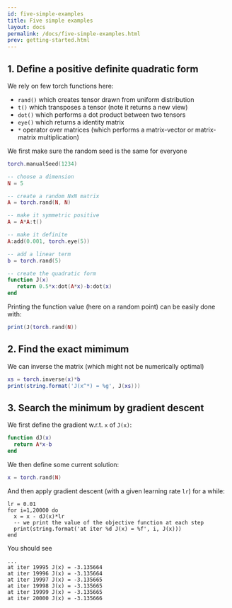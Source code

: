 ```yaml
---
id: five-simple-examples
title: Five simple examples
layout: docs
permalink: /docs/five-simple-examples.html
prev: getting-started.html
---
```

## 1. Define a positive definite quadratic form

We rely on few torch functions here:

- `rand()` which creates tensor drawn from uniform distribution
- `t()` which transposes a tensor (note it returns a new view)
- `dot()` which performs a dot product between two tensors
- `eye()` which returns a identity matrix
- `*` operator over matrices (which performs a matrix-vector or matrix-matrix multiplication)

We first make sure the random seed is the same for everyone

```lua
torch.manualSeed(1234)
```

```lua
-- choose a dimension
N = 5

-- create a random NxN matrix
A = torch.rand(N, N)

-- make it symmetric positive
A = A*A:t()

-- make it definite
A:add(0.001, torch.eye(5))

-- add a linear term
b = torch.rand(5)

-- create the quadratic form
function J(x)
   return 0.5*x:dot(A*x)-b:dot(x)
end
```

Printing the function value (here on a random point) can be easily done with:

```lua
print(J(torch.rand(N))
```

## 2. Find the exact mimimum


We can inverse the matrix (which might not be numerically optimal)

```lua
xs = torch.inverse(x)*b
print(string.format('J(x^*) = %g', J(xs)))
```

## 3. Search the minimum by gradient descent

We first define the gradient w.r.t. `x` of `J(x)`:

```lua
function dJ(x)
  return A*x-b
end
```

We then define some current solution:

```lua
x = torch.rand(N)
```

And then apply gradient descent (with a given learning rate `lr`) for a while:

```
lr = 0.01
for i=1,20000 do
  x = x - dJ(x)*lr
  -- we print the value of the objective function at each step
  print(string.format('at iter %d J(x) = %f', i, J(x)))
end
```

You should see

```
...
at iter 19995 J(x) = -3.135664
at iter 19996 J(x) = -3.135664
at iter 19997 J(x) = -3.135665
at iter 19998 J(x) = -3.135665
at iter 19999 J(x) = -3.135665
at iter 20000 J(x) = -3.135666
```
